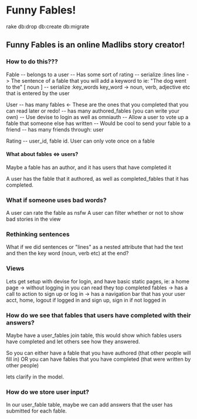 # Funny Fables!

rake db:drop db:create db:migrate

## Funny Fables is an online Madlibs story creator!


### How to do this???

Fable
-- belongs to a user
-- Has some sort of rating
-- serialize :lines
		line -> The sentence of a fable that you will add a keyword to
		ie: "The dog went to the" [  noun  ]
-- serialize :key_words
		key_word -> noun, verb, adjective etc that is entered by the user
		
		
User
-- has many fables <- These are the ones that you completed that you can read later or redo!
-- has many authored_fables (you can write your own)
-- Use devise to login as well as omniauth
-- Allow a user to vote up a fable that someone else has written
-- Would be cool to send your fable to a friend
-- has many friends through: user

Rating
-- user_id, fable id. User can only vote once on a fable


#### What about fables <=> users?

Maybe a fable has an author, and it has users that have completed it

A user has the fable that it authored, as well as completed_fables that it has completed.


### What if someone uses bad words?

A user can rate the fable as nsfw
A user can filter whether or not to show bad stories in the view

### Rethinking sentences

What if we did sentences or "lines" as a nested attribute that had the text and then the key word (noun, verb etc)
at the end?


### Views

Lets get setup with devise for login, and have basic static pages, 
	ie: a home page 
				-> without logging in you can read they top completed fables
				-> has a call to action to sign up or log in
				-> has a navigation bar that has your user acct, home, logout if logged in 
					 and sign up, sign in if not logged in
					 
					 
### How do we see that fables that users have completed with their answers?

Maybe have a user_fables join table, this would show which fables users have completed
and let others see how they answered.

So you can either have a fable that you have authored (that other people will fill in)
OR
you can have fables that you have completed (that were written by other people)

lets clarify in the model.



### How do we store user input?

In our user_fable table, maybe we can add answers that the user has submitted for each fable.